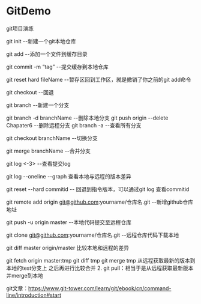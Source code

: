 # GitDemo
git项目演练


git init   --新建一个git本地仓库

git add <fileName>  --添加一个文件到缓存目录

git commit -m “tag”  --提交缓存到本地仓库

git reset hard fileName   --暂存区回到工作区，就是撤销了你之前的git add命令

git checkout  <filename>  --回退
  
git branch  <branchName>  --新建一个分支
  
git branch -d branchName  --删除本地分支
git push origin --delete Chapater6   --删除远程分支
git branch -a    --查看所有分支
  
git checkout branchName   --切换分支

git merge branchName   --合并分支

git log <-3>  --查看提交log

git log --oneline --graph  查看本地与远程的版本差异


git reset --hard commitid -- 回退到指令版本，可以通过git log 查看commitid

git remote add origin git@github.com:yourname/仓库名.git  --新增github仓库地址

git push -u origin master     --本地代码提交至远程仓库

git clone git@github.com:yourname/仓库名.git   --远程仓库代码下载本地


git diff master origin/master   比较本地和远程的差异


git fetch origin master:tmp
git diff tmp 
git merge tmp
    从远程获取最新的版本到本地的test分支上
   之后再进行比较合并
2. git pull：相当于是从远程获取最新版本并merge到本地

git文章：https://www.git-tower.com/learn/git/ebook/cn/command-line/introduction#start


 
